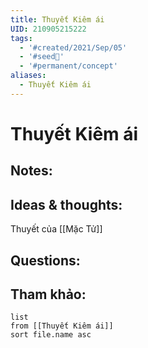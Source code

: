 ```yaml
---
title: Thuyết Kiêm ái
UID: 210905215222
tags:
  - '#created/2021/Sep/05'
  - '#seed🥜'
  - '#permanent/concept'
aliases:
  - Thuyết Kiêm ái
---
```

# Thuyết Kiêm ái

## Notes:


## Ideas & thoughts:
Thuyết của [[Mặc Tử]]

## Questions:


## Tham khảo:
```dataview
list
from [[Thuyết Kiêm ái]]
sort file.name asc
```